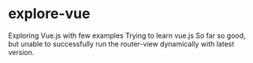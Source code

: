 # explore-vue
Exploring Vue.js with few examples
Trying to learn vue.js
So far so good, but unable to successfully run the router-view dynamically with latest version.
